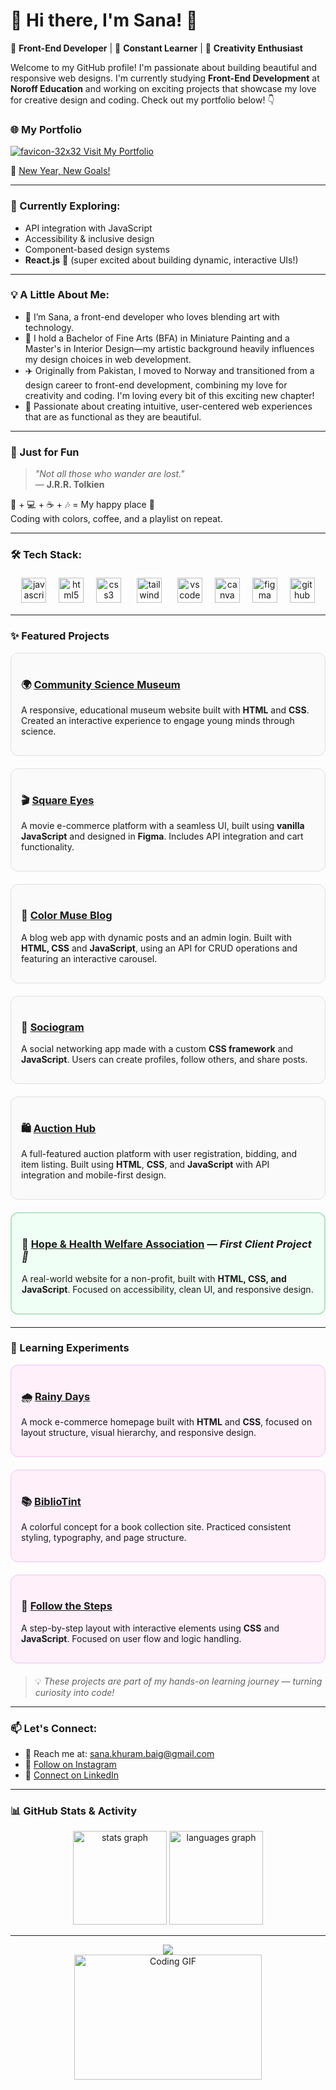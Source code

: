 # 🌷 Hi there, I'm Sana! 👋

🎨 **Front-End Developer** | 🌱 **Constant Learner** | 🚀 **Creativity Enthusiast**

Welcome to my GitHub profile! I'm passionate about building beautiful and responsive web designs. I'm currently studying **Front-End Development** at **Noroff Education** and working on exciting projects that showcase my love for creative design and coding. Check out my portfolio below! 👇

### 🌐 My Portfolio
[![favicon-32x32](https://github.com/user-attachments/assets/7a5977fe-ac13-4b81-93f2-1acb0188cf00) Visit My Portfolio](https://sanakhuram.netlify.app/)

🌟 [New Year, New Goals!](https://newyear-resolutions.netlify.app/)

---

### 🌿 Currently Exploring:

- API integration with JavaScript  
- Accessibility & inclusive design  
- Component-based design systems  
- **React.js** 💙 (super excited about building dynamic, interactive UIs!)

---

### 💡 A Little About Me:

- 🌸 I’m Sana, a front-end developer who loves blending art with technology.
- 🎨 I hold a Bachelor of Fine Arts (BFA) in Miniature Painting and a Master's in Interior Design—my artistic background heavily influences my design choices in web development.
- ✈️ Originally from Pakistan, I moved to Norway and transitioned from a design career to front-end development, combining my love for creativity and coding. I'm loving every bit of this exciting new chapter!
- 💖 Passionate about creating intuitive, user-centered web experiences that are as functional as they are beautiful.

---

### 🎒 Just for Fun

> *"Not all those who wander are lost."*  
> — **J.R.R. Tolkien**

🎨 + 💻 + ☕ + 🎶 = My happy place 🏡  
Coding with colors, coffee, and a playlist on repeat.

---

### 🛠️ Tech Stack:

<div align="center">
  <img src="https://cdn.jsdelivr.net/gh/devicons/devicon/icons/javascript/javascript-original.svg" height="40" alt="javascript logo" />
  <img width="12" />
  <img src="https://cdn.jsdelivr.net/gh/devicons/devicon/icons/html5/html5-original.svg" height="40" alt="html5 logo" />
  <img width="12" />
  <img src="https://cdn.jsdelivr.net/gh/devicons/devicon/icons/css3/css3-original.svg" height="40" alt="css3 logo" />
  <img width="12" />
  <img src="https://upload.wikimedia.org/wikipedia/commons/d/d5/Tailwind_CSS_Logo.svg" height="40" alt="tailwindcss logo" style="background-color: white; padding: 5px; border-radius: 5px;" />
  <img width="12" />
  <img src="https://cdn.jsdelivr.net/gh/devicons/devicon/icons/vscode/vscode-original.svg" height="40" alt="vscode logo" />
  <img width="12" />
  <img src="https://cdn.jsdelivr.net/gh/devicons/devicon/icons/canva/canva-original.svg" height="40" alt="canva logo" />
  <img width="12" />
  <img src="https://cdn.jsdelivr.net/gh/devicons/devicon/icons/figma/figma-original.svg" height="40" alt="figma logo" />
  <img width="12" />
  <img src="https://cdn.jsdelivr.net/gh/devicons/devicon/icons/github/github-original.svg" height="40" alt="github logo" />
</div>

---

### ✨ Featured Projects

<div align="center">

<div style="border: 1px solid #e0e0e0; border-radius: 12px; padding: 16px; margin-bottom: 20px; background-color: #fafafa; max-width: 700px; text-align: left;">
  <h3>🌍 <a href="https://sanakhuram.github.io/semester-project-sana-khuram/" target="_blank">Community Science Museum</a></h3>
  <p>A responsive, educational museum website built with <strong>HTML</strong> and <strong>CSS</strong>. Created an interactive experience to engage young minds through science.</p>
</div>

<div style="border: 1px solid #e0e0e0; border-radius: 12px; padding: 16px; margin-bottom: 20px; background-color: #fafafa; max-width: 700px; text-align: left;">
  <h3>🎬 <a href="https://sanakhuram.github.io/squareEyes-js/" target="_blank">Square Eyes</a></h3>
  <p>A movie e-commerce platform with a seamless UI, built using <strong>vanilla JavaScript</strong> and designed in <strong>Figma</strong>. Includes API integration and cart functionality.</p>
</div>

<div style="border: 1px solid #e0e0e0; border-radius: 12px; padding: 16px; margin-bottom: 20px; background-color: #fafafa; max-width: 700px; text-align: left;">
  <h3>🎨 <a href="https://color-muse-blog-project-exam-1.netlify.app/" target="_blank">Color Muse Blog</a></h3>
  <p>A blog web app with dynamic posts and an admin login. Built with <strong>HTML, CSS</strong> and <strong>JavaScript</strong>, using an API for CRUD operations and featuring an interactive carousel.</p>
</div>

<div style="border: 1px solid #e0e0e0; border-radius: 12px; padding: 16px; margin-bottom: 20px; background-color: #fafafa; max-width: 700px; text-align: left;">
  <h3>💬 <a href="https://sociogram-app.netlify.app/" target="_blank">Sociogram</a></h3>
  <p>A social networking app made with a custom <strong>CSS framework</strong> and <strong>JavaScript</strong>. Users can create profiles, follow others, and share posts.</p>
</div>

<div style="border: 1px solid #e0e0e0; border-radius: 12px; padding: 16px; margin-bottom: 20px; background-color: #fafafa; max-width: 700px; text-align: left;">
  <h3>🛍️ <a href="https://auction-hub.netlify.app/" target="_blank">Auction Hub</a></h3>
  <p>A full-featured auction platform with user registration, bidding, and item listing. Built using <strong>HTML</strong>, <strong>CSS</strong>, and <strong>JavaScript</strong> with API integration and mobile-first design.</p>
</div>

<!-- First Client Project -->
<div style="border: 2px solid #b6e3c4; border-radius: 12px; padding: 16px; margin-bottom: 20px; background-color: #f0fff5; max-width: 700px; text-align: left;">
  <h3>🌿 <a href="https://hopeandhealthwelfareassociation.com/" target="_blank">Hope & Health Welfare Association</a> — <em>First Client Project 💖</em></h3>
  <p>A real-world website for a non-profit, built with <strong>HTML, CSS, and JavaScript</strong>. Focused on accessibility, clean UI, and responsive design.</p>
</div>

</div>

---

### 🧪 Learning Experiments

<div align="center">

<div style="border: 1px solid #f0c4f1; border-radius: 12px; padding: 16px; margin-bottom: 20px; background-color: #fff0fa; max-width: 700px; text-align: left;">
  <h3>🌧️ <a href="https://sanakhuram.github.io/Rainy-Days/" target="_blank">Rainy Days</a></h3>
  <p>A mock e-commerce homepage built with <strong>HTML</strong> and <strong>CSS</strong>, focused on layout structure, visual hierarchy, and responsive design.</p>
</div>

<div style="border: 1px solid #f0c4f1; border-radius: 12px; padding: 16px; margin-bottom: 20px; background-color: #fff0fa; max-width: 700px; text-align: left;">
  <h3>📚 <a href="https://sanakhuram.github.io/BilblioTint/" target="_blank">BiblioTint</a></h3>
  <p>A colorful concept for a book collection site. Practiced consistent styling, typography, and page structure.</p>
</div>

<div style="border: 1px solid #f0c4f1; border-radius: 12px; padding: 16px; margin-bottom: 20px; background-color: #fff0fa; max-width: 700px; text-align: left;">
  <h3>👣 <a href="https://sanakhuram.github.io/follow-the-steps/" target="_blank">Follow the Steps</a></h3>
  <p>A step-by-step layout with interactive elements using <strong>CSS</strong> and <strong>JavaScript</strong>. Focused on user flow and logic handling.</p>
</div>

</div>

> 💡 *These projects are part of my hands-on learning journey — turning curiosity into code!*

---

### 📫 Let's Connect:

- 💌 Reach me at: [sana.khuram.baig@gmail.com](mailto:sana.khuram.baig@gmail.com)  
- 📸 [Follow on Instagram](https://www.instagram.com/sana_khuram?igsh=MTBneHhvd2d2eXB2dg==)  
- 💼 [Connect on LinkedIn](https://www.linkedin.com/in/sana-khuram-157ba02b7/)

---

### 📊 GitHub Stats & Activity

<div align="center">
  <img src="https://github-readme-stats.vercel.app/api?username=sanakhuram&hide_title=false&hide_rank=false&show_icons=true&include_all_commits=true&count_private=true&disable_animations=false&theme=dracula&locale=en&hide_border=false&order=1" height="150" alt="stats graph" />
  <img src="https://github-readme-stats.vercel.app/api/top-langs?username=sanakhuram&locale=en&hide_title=false&layout=compact&card_width=320&langs_count=5&theme=dracula&hide_border=false&order=2" height="150" alt="languages graph" />
</div>

---

<div align="center">
  <img src="https://profile-counter.glitch.me/sanakhuram/count.svg?" />
</div>

<div align="center">
  <img src="https://media.giphy.com/media/LmNwrBhejkK9EFP504/giphy.gif" width="300" height="200" alt="Coding GIF" />
</div>
